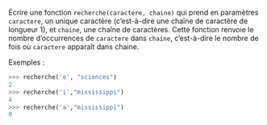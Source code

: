 Écrire une fonction `recherche(caractere, chaine)` qui prend en paramètres
`caractere`, un unique caractère (c’est-à-dire une chaîne de caractère de longueur 1),
et `chaine`, une chaîne de caractères. Cette fonction renvoie le nombre d’occurrences
de `caractere` dans `chaine`, c’est-à-dire le nombre de fois où `caractere` apparaît
dans chaine.

Exemples :
```python
>>> recherche('e', "sciences")
2
>>> recherche('i',"mississippi")
4
>>> recherche('a',"mississippi")
0
```